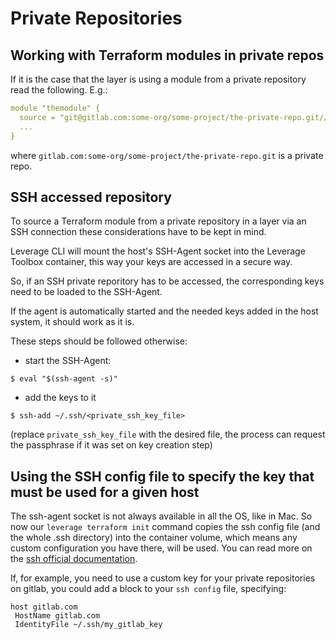 # Private Repositories

## Working with Terraform modules in private repos
If it is the case that the layer is using a module from a private repository read the following. E.g.:
```yaml
module "themodule" {
  source = "git@gitlab.com:some-org/some-project/the-private-repo.git//modules/the-module?ref=v0.0.1"
  ...
}
```
where `gitlab.com:some-org/some-project/the-private-repo.git` is a private repo.

## SSH accessed repository
To source a Terraform module from a private repository in a layer via an SSH connection these considerations have to be kept in mind.

Leverage CLI will mount the host's SSH-Agent socket into the Leverage Toolbox container, this way your keys are accessed in a secure way.

So, if an SSH private reporitory has to be accessed, the corresponding keys need to be loaded to the SSH-Agent.

If the agent is automatically started and the needed keys added in the host system, it should work as it is.

These steps should be followed otherwise:

- start the SSH-Agent:
```shell
$ eval "$(ssh-agent -s)"
```

- add the keys to it
```shell
$ ssh-add ~/.ssh/<private_ssh_key_file>
```
(replace `private_ssh_key_file` with the desired file, the process can request the passphrase if it was set on key creation step)

## Using the SSH config file to specify the key that must be used for a given host

The ssh-agent socket is not always available in all the OS, like in Mac. So now our `leverage terraform init` command copies the ssh config file (and the whole .ssh directory) into the container volume, which means any custom configuration you have there,
will be used. You can read more on the [ssh official documentation](https://www.ssh.com/academy/ssh/config).

If, for example, you need to use a custom key for your private repositories on gitlab, you could add a block to your `ssh config` file, specifying:

```
host gitlab.com
 HostName gitlab.com
 IdentityFile ~/.ssh/my_gitlab_key
```

